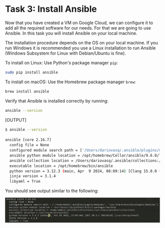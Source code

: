 # Task 3: Install Ansible

Now that you have created a VM on Google Cloud, we can configure it to add all the required software for our needs. For that we are going to use Ansible. In this task you will install Ansible on your local machine.

The installation procedure depends on the OS on your local machine. If you run Windows it is recommended you use a Linux installation to run Ansible (Windows Subsystem for Linux with Debian/Ubuntu is fine).

To install on Linux: Use Python's package manager `pip`:

```bash
sudo pip install ansible
```

To install on macOS: Use the Homebrew package manager `brew`:

```bash
brew install ansible
```

Verify that Ansible is installed correctly by running:

```bash
ansible --version
```

[OUTPUT]
```bash
$ ansible --version
  
ansible [core 2.16.7]
  config file = None
  configured module search path = ['/Users/dariovasq/.ansible/plugins/modules', '/usr/share/ansible/plugins/modules']
  ansible python module location = /opt/homebrew/Cellar/ansible/9.6.0/libexec/lib/python3.12/site-packages/ansible
  ansible collection location = /Users/dariovasq/.ansible/collections:/usr/share/ansible/collections
  executable location = /opt/homebrew/bin/ansible
  python version = 3.12.3 (main, Apr  9 2024, 08:09:14) [Clang 15.0.0 (clang-1500.3.9.4)] (/opt/homebrew/Cellar/ansible/9.6.0/libexec/bin/python)
  jinja version = 3.1.4
  libyaml = True
```

You should see output similar to the following:

![Ansible Version](./img/ansibleVersion.png)
